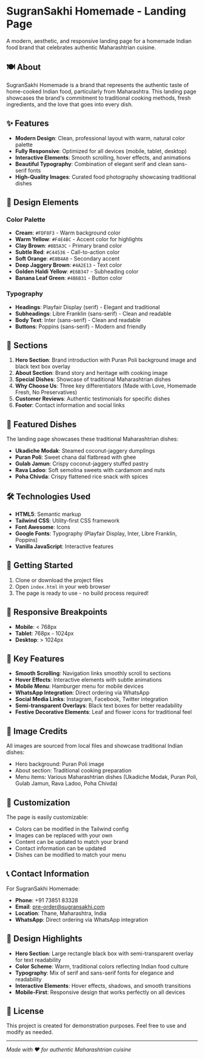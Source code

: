 # SugranSakhi Homemade - Landing Page

A modern, aesthetic, and responsive landing page for a homemade Indian food brand that celebrates authentic Maharashtrian cuisine.

## 🍽️ About

SugranSakhi Homemade is a brand that represents the authentic taste of home-cooked Indian food, particularly from Maharashtra. This landing page showcases the brand's commitment to traditional cooking methods, fresh ingredients, and the love that goes into every dish.

## ✨ Features

- **Modern Design**: Clean, professional layout with warm, natural color palette
- **Fully Responsive**: Optimized for all devices (mobile, tablet, desktop)
- **Interactive Elements**: Smooth scrolling, hover effects, and animations
- **Beautiful Typography**: Combination of elegant serif and clean sans-serif fonts
- **High-Quality Images**: Curated food photography showcasing traditional dishes

## 🎨 Design Elements

### Color Palette
- **Cream**: `#FDF8F3` - Warm background color
- **Warm Yellow**: `#F4E4BC` - Accent color for highlights
- **Clay Brown**: `#8B5A3C` - Primary brand color
- **Subtle Red**: `#C44536` - Call-to-action color
- **Soft Orange**: `#E8B4A0` - Secondary accent
- **Deep Jaggery Brown**: `#4A2E13` - Text color
- **Golden Haldi Yellow**: `#E6B347` - Subheading color
- **Banana Leaf Green**: `#4B6B31` - Button color

### Typography
- **Headings**: Playfair Display (serif) - Elegant and traditional
- **Subheadings**: Libre Franklin (sans-serif) - Clean and readable
- **Body Text**: Inter (sans-serif) - Clean and readable
- **Buttons**: Poppins (sans-serif) - Modern and friendly

## 📱 Sections

1. **Hero Section**: Brand introduction with Puran Poli background image and black text box overlay
2. **About Section**: Brand story and heritage with cooking image
3. **Special Dishes**: Showcase of traditional Maharashtrian dishes
4. **Why Choose Us**: Three key differentiators (Made with Love, Homemade Fresh, No Preservatives)
5. **Customer Reviews**: Authentic testimonials for specific dishes
6. **Footer**: Contact information and social links

## 🍡 Featured Dishes

The landing page showcases these traditional Maharashtrian dishes:
- **Ukadiche Modak**: Steamed coconut-jaggery dumplings
- **Puran Poli**: Sweet chana dal flatbread with ghee
- **Gulab Jamun**: Crispy coconut-jaggery stuffed pastry
- **Rava Ladoo**: Soft semolina sweets with cardamom and nuts
- **Poha Chivda**: Crispy flattened rice snack with spices

## 🛠️ Technologies Used

- **HTML5**: Semantic markup
- **Tailwind CSS**: Utility-first CSS framework
- **Font Awesome**: Icons
- **Google Fonts**: Typography (Playfair Display, Inter, Libre Franklin, Poppins)
- **Vanilla JavaScript**: Interactive features

## 🚀 Getting Started

1. Clone or download the project files
2. Open `index.html` in your web browser
3. The page is ready to use - no build process required!

## 📱 Responsive Breakpoints

- **Mobile**: < 768px
- **Tablet**: 768px - 1024px
- **Desktop**: > 1024px

## 🎯 Key Features

- **Smooth Scrolling**: Navigation links smoothly scroll to sections
- **Hover Effects**: Interactive elements with subtle animations
- **Mobile Menu**: Hamburger menu for mobile devices
- **WhatsApp Integration**: Direct ordering via WhatsApp
- **Social Media Links**: Instagram, Facebook, Twitter integration
- **Semi-transparent Overlays**: Black text boxes for better readability
- **Festive Decorative Elements**: Leaf and flower icons for traditional feel

## 📸 Image Credits

All images are sourced from local files and showcase traditional Indian dishes:
- Hero background: Puran Poli image
- About section: Traditional cooking preparation
- Menu items: Various Maharashtrian dishes (Ukadiche Modak, Puran Poli, Gulab Jamun, Rava Ladoo, Poha Chivda)

## 🔧 Customization

The page is easily customizable:
- Colors can be modified in the Tailwind config
- Images can be replaced with your own
- Content can be updated to match your brand
- Contact information can be updated
- Dishes can be modified to match your menu

## 📞 Contact Information

For SugranSakhi Homemade:
- **Phone**: +91 73851 83328
- **Email**: pre-order@sugransakhi.com
- **Location**: Thane, Maharashtra, India
- **WhatsApp**: Direct ordering via WhatsApp integration

## 🎨 Design Highlights

- **Hero Section**: Large rectangle black box with semi-transparent overlay for text readability
- **Color Scheme**: Warm, traditional colors reflecting Indian food culture
- **Typography**: Mix of serif and sans-serif fonts for elegance and readability
- **Interactive Elements**: Hover effects, shadows, and smooth transitions
- **Mobile-First**: Responsive design that works perfectly on all devices

## 📄 License

This project is created for demonstration purposes. Feel free to use and modify as needed.

---

*Made with ❤️ for authentic Maharashtrian cuisine* 
